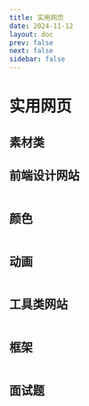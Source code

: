 ```yaml
---
title: 实用网页
date: 2024-11-12
layout: doc
prev: false
next: false
sidebar: false
---
```


# 实用网页

<script setup> 
import Table from '../.vitepress/components/Table.vue'
const data = new Map([
  [
    '素材类', [
      { name: 'wallhaven',url: 'https://wallhaven.cc/', remark: '国外壁纸网站，免登录下载高清图片' },
      { name: 'WallHere', url: 'https://wallhere.com/', remark: '国外壁纸网站，访客下载要人机验证' }
    ]
  ],
  [
    '前端设计网站', [
      { name: '拟态设计网', url: 'https://neumorphism.io/', remark: '一键生成拟态样式' },
      { name: 'Cool Backgrounds', url: 'https://coolbackgrounds.io/', remark: '设计经典背景图' },
      { name: '404设计网', url: 'https://404.life/', remark: '有多种404好康的界面,可通过代码白嫖' },
      { name: '即时设计',url: 'https://js.design/square', remark: '有多种小程序/app的设计图,以及好用的切图工具台' },
      { name: '520设计网', url: 'http://hao.sj520.cn/',  remark: '有多种小程序/app的设计图,以及好用的切图工具台' },
      { name: 'U钙网', url: 'https://www.uugai.com/', remark: '设计简单logo' }
    ]
  ],
  [
    '颜色', [
      { name: 'Grabient', url: 'https://www.grabient.com/', remark: '设计背景图渐变色' },
      { name: 'ColorSpace', url: 'https://mycolor.space/', remark: '设计背景图渐变色' },
      { name: 'Itmeo', url: 'https://webgradients.com/', remark: '设计背景图渐变色' },
      { name: '颜色代码表', url: 'https://www.5tu.cn/colors/yansebiao.html', remark: '各种颜色的代码及中文名'}
    ]
  ],
  [
    '动画', [
      { name: 'jQuery插件库', url: 'https://www.jq22.com/', remark: '有很多好康的动画效果,以及纯css动画' },
      { name: 'animate.css', url: 'https://animate.style/', remark: '炒鸡无敌好用的css动画' },
      { name: 'animastore', url: 'http://guowc.github.io/animastore/', remark: '多种简单的css动画' },
      { name: 'animista', url: 'https://animista.net/', remark: '设计css动画工具' },
      { name: 'animation', url: 'https://angrytools.com/css/animation/', remark: '设计css动画工具,可在线编辑' }
    ]
  ],
  [
    '工具类网站', [
      { name: 'lodash', url: 'https://www.lodashjs.com/', remark: '工具库，内部封装了很多字符串、数组、对象等常见数据类型的处理函数' },
      { name: 'npm', url: 'https://www.npmjs.com/', remark: '查询各种npm包的使用' },
      { name: 'MDN', url: 'https://developer.mozilla.org/zh-CN/', remark: '面向 Web 开发者的文档' },
      { name: 'ToolTT', url: 'https://tooltt.com/jwt-decode/', remark: '在线 JWT Token 解析解码' },
      { name: 'Uncss', url: 'https://oct.cn/project/uncss/', remark: '在线精简css,一键去除项目中未使用的css样式表' },
      { name: '在线生成器工具', url: 'http://tools.jb51.net/code/css3path', remark: '一键生成图片切割代码及各种工具' },
      { name: 'shadows', url: 'https://shadows.brumm.af/', remark: '一键生成阴影代码' },
      { name: 'CSS Grid Generator', url: 'https://cssgrid-generator.netlify.app/', remark: '一键生成网格布局' },
      { name: 'css-separator-generator', url: 'https://wweb.dev/resources/css-separator-generator/', remark: '实现不同样式的分割线生成器' },
      { name: 'getwaves', url: 'https://getwaves.io/', remark: '生成波浪线代码' }
    ]
  ],
  [
    '框架', [
      { name: 'Vant', url: 'https://youzan.github.io/vant-weapp', remark: '轻量、可靠的小程序 UI 组件库' },
      { name: 'BootStrap', url: 'https://v4.bootcss.com/', remark: '用于开发响应式布局、移动设备优先的 WEB 项目' },
      { name: 'uView UI', url: 'https://www.uviewui.com/', remark: '全面兼容nvue的uni-app生态框架' },
      { name: 'ColorUi', url: 'http://docs.xzeu.com/#/', remark: '适用于uni-app的css框架,兼容全端' },
      { name: 'animation', url: 'https://angrytools.com/css/animation/', remark: '设计css动画工具,可在线编辑' },
    ]
  ],
  [
    '面试题', [
      { name: '前端知识库', url: 'https://www.html5iq.com/5feb26ddf72c21052324d0fd.html', remark: '多种前端面试题的集合' },
      { name: 'R2Coding', url: 'https://www.r2coding.com/', remark: 'B站Up的知识网站,包括前后端' },
    ]
  ],
])
</script>

## 素材类

<Table 
  :columns="[
    { title: '名称', key: 'name' },
    { title: '地址', key: 'url' },
    { title: '备注', key: 'remark' }
  ]"
  :data="data.get('素材类')"
/>

## 前端设计网站

<Table 
  :columns="[
    { title: '名称', key: 'name' },
    { title: '地址', key: 'url' },
    { title: '备注', key: 'remark' }
  ]"
  :data="data.get('前端设计网站')"
/>

## 颜色

<Table 
  :columns="[
    { title: '名称', key: 'name' },
    { title: '地址', key: 'url' },
    { title: '备注', key: 'remark' }
  ]"
  :data="data.get('颜色')"
/>

## 动画

<Table 
  :columns="[
    { title: '名称', key: 'name' },
    { title: '地址', key: 'url' },
    { title: '备注', key: 'remark' }
  ]"
  :data="data.get('动画')"
/>

## 工具类网站

<Table 
  :columns="[
    { title: '名称', key: 'name' },
    { title: '地址', key: 'url' },
    { title: '备注', key: 'remark' }
  ]"
  :data="data.get('工具类网站')"
/>

## 框架

<Table 
  :columns="[
    { title: '名称', key: 'name' },
    { title: '地址', key: 'url' },
    { title: '备注', key: 'remark' }
  ]"
  :data="data.get('框架')"
/>

## 面试题

<Table 
  :columns="[
    { title: '名称', key: 'name' },
    { title: '地址', key: 'url' },
    { title: '备注', key: 'remark' }
  ]"
  :data="data.get('面试题')"
/>
